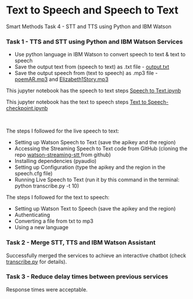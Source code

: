 <h1> Text to Speech and Speech to Text </h1>
<p> Smart Methods Task 4 - STT and TTS using Python and IBM Watson </p>

<h3> Task 1 - TTS and STT using Python and IBM Watson Services </h3>
<ul>
  <li> Use python language in IBM Watson to convert speech to text & text to speech  </li>
  <li> Save the output text from (speech to text) as .txt file - <a href="output.txt">output.txt</a> </li>
  <li> Save the output speech from (text to speech) as .mp3 file - <a href="poemAR.mp3">poemAR.mp3</a> and <a href="Elizabeth1Story.mp3">Elizabeth1Story.mp3</a> </li>
</ul>

<p> This jupyter notebook has the speech to text steps <a href="Speech to Text.ipynb">Speech to Text.ipynb</a></p>
<p> This jupyter notebook has the text to speech steps <a href="Text to Speech-checkpoint">Text to Speech-checkpoint.ipynb</a></p> <br>

<p> The steps I followed for the live speech to text: <br>
  
  - Setting up Watson Speech to Text (save the apikey and the region) <br>
  - Accessing the Streaming Speech to Text code from GitHub (cloning the repo <a href= watson-streaming-stt> watson-streaming-stt </a> from github) <br>
  - Installing dependencies (pyaudio) <br>
  - Setting up Configuration (type the apikey and the region in the speech.cfg file) <br>
  - Running Live Speech to Text (run it by this command in the terminal: python transcribe.py -t 10) <br>
  
</p>

<p> The steps I followed for the text to speech: <br>
  
  - Setting up Watson Text to Speech (save the apikey and the region) <br>
  - Authenticating  <br>
  - Converting a file from txt to mp3 <br>
  - Using a new language <br>
  
</p>

<h3> Task 2 - Merge STT, TTS and IBM Watson Assistant </h3>

<p> Successfully merged the services to achieve an interactive chatbot (check <a href="transcribe.py">transcribe.py</a> for details). </p>

<h3> Task 3 - Reduce delay times between previous services </h3>

<p> Response times were acceptable.</p> 

